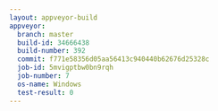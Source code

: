 ```yaml
---
layout: appveyor-build
appveyor:
  branch: master
  build-id: 34666438
  build-number: 392
  commit: f771e58356d05aa56413c940440b62676d25328c
  job-id: 5mvigptbw0bn9rqh
  job-number: 7
  os-name: Windows
  test-result: 0
---
```

